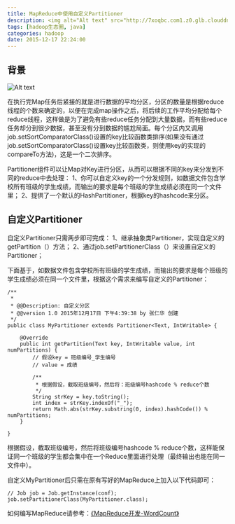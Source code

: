 ```yaml
---
title: MapReduce中使用自定义Partitioner
description: <img alt="Alt text" src="http://7xoqbc.com1.z0.glb.clouddn.com/hadoop-mapreduce-cllc.png"></br>在执行完Map任务后紧接的就是进行数据的平均分区，分区的数量是根据reduce线程的个数来确定的，以便在完成map操作之后，将后续的工作平均分配给每个reduce线程，这样做是为了避免有些reduce任务分配到大量数据，而有些reduce任务却分到很少数据，甚至没有分到数据的尴尬局面。每个分区内又调用job.setSortComparatorClass()设置的key比较函数类排序(如果没有通过job.setSortComparatorClass()设置key比较函数类，则使用key的实现的compareTo方法)，这是一个二次排序。
tags: [hadoop生态圈, java]
categories: hadoop
date: 2015-12-17 22:24:00
---
```


## 背景

![Alt text](http://7xoqbc.com1.z0.glb.clouddn.com/hadoop-mapreduce-cllc.png)

在执行完Map任务后紧接的就是进行数据的平均分区，分区的数量是根据reduce线程的个数来确定的，以便在完成map操作之后，将后续的工作平均分配给每个reduce线程，这样做是为了避免有些reduce任务分配到大量数据，而有些reduce任务却分到很少数据，甚至没有分到数据的尴尬局面。每个分区内又调用job.setSortComparatorClass()设置的key比较函数类排序(如果没有通过job.setSortComparatorClass()设置key比较函数类，则使用key的实现的compareTo方法)，这是一个二次排序。

Partitioner组件可以让Map对Key进行分区，从而可以根据不同的key来分发到不同的reduce中去处理：
1、你可以自定义key的一个分发规则，如数据文件包含学校所有班级的学生成绩，而输出的要求是每个班级的学生成绩必须在同一个文件里；
2、提供了一个默认的HashPartitioner，根据key的hashcode来分区。

## 自定义Partitioner

自定义Partitioner只需两步即可完成：
1、继承抽象类Partitioner，实现自定义的getPartition（）方法；
2、通过job.setPartitionerClass（）来设置自定义的Partitioner；

下面基于，如数据文件包含学校所有班级的学生成绩，而输出的要求是每个班级的学生成绩必须在同一个文件里，根据这个需求来编写自定义的Partitioner：
```
/**
 * 
 * @@Description: 自定义分区
 * @@version 1.0 2015年12月17日 下午4:39:38 by 张仁华 创建
 */
public class MyPartitioner extends Partitioner<Text, IntWritable> {

    @Override
    public int getPartition(Text key, IntWritable value, int numPartitions) {
        // 假设key = 班级编号_学生编号 
        // value = 成绩

        /**
         * 根据假设，截取班级编号，然后将：班级编号hashcode % reduce个数
         */
        String strKey = key.toString();
        int index = strKey.indexOf("_");
        return Math.abs(strKey.substring(0, index).hashCode()) % numPartitions;
    }

}
```

根据假设，截取班级编号，然后将班级编号hashcode % reduce个数，这样能保证同一个班级的学生都会集中在一个Reduce里面进行处理（最终输出也能在同一文件中）。

自定义MyPartitioner后只需在原有写好的MapReduce上加入以下代码即可：
```
// Job job = Job.getInstance(conf);
job.setPartitionerClass(MyPartitioner.class);
```

如何编写MapReduce请参考：[《MapReduce开发-WordCount》](/2015/12/08/hadoop-MapReduce-WordCount/)